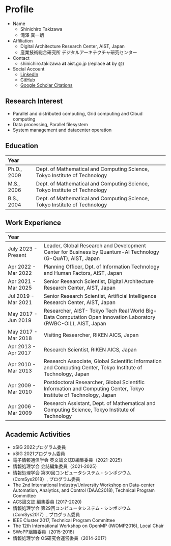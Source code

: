 # [](#profile)Profile


- Name
  - Shinichiro Takizawa
  - 滝澤 真一朗
- Affiliation
  - Digital Architecture Research Center, AIST, Japan
  - 産業技術総合研究所 デジタルアーキテクチャ研究センター
- Contact
  - shinichiro.takizawa __at__ aist.go.jp (replace __at__ by @)
- Social Account
  - [LinkedIn](https://www.linkedin.com/in/shinichiro-takizawa-57374011b/)
  - [GitHub](https://github.com/stakizawa)
  - [Google Scholar Citations](https://scholar.google.com/citations?user=rwJkcZkAAAAJ)


## [](#interest)Research Interest
- Parallel and distributed computing, Grid computing and Cloud computing
- Data processing, Parallel filesystem
- System management and datacenter operation


## [](#education)Education

|Year| |
|:-|:-|
|Ph.D., 2009|Dept. of Mathematical and Computing Science, Tokyo Institute of Technology|
|M.S., 2006|Dept. of Mathematical and Computing Science, Tokyo Institute of Technology|
|B.S., 2004|Dept. of Mathematical and Computing Science, Tokyo Institute of Technology|


## [](#experience)Work Experience

|Year| |
|:-|:-|
|July 2023 - Present|Leader, Global Research and Development Center for Business by Quantum-AI Technology (G-QuAT), AIST, Japan|
|Apr 2022 - Mar 2022|Planning Officer, Dpt. of Information Technology and Human Factors, AIST, Japan|
|Apr 2021 - Mar 2025|Senior Research Scientist, Digital Architecture Research Center, AIST, Japan|
|Jul 2019 - Mar 2021|Senior Research Scientist, Artificial Intelligence Research Center, AIST, Japan|
|May 2017 - Jun 2019|Researcher, AIST- Tokyo Tech Real World Big-Data Computation Open Innovation Laboratory (RWBC-OIL), AIST, Japan|
|May 2017 - Mar 2018|Visiting Researcher, RIKEN AICS, Japan|
|Apr 2013 - Apr 2017|Research Scientist, RIKEN AICS, Japan|
|Apr 2010 - Mar 2013|Research Associate, Global Scientific Information and Computing Center, Tokyo Institute of Technology, Japan|
|Apr 2009 - Mar 2010|Postdoctoral Researcher, Global Scientific Information and Computing Center, Tokyo Institute of Technology, Japan|
|Apr 2006 - Mar 2009|Research Assistant, Dept. of Mathematical and Computing Science, Tokyo Institute of Technology|


## [](#activities)Academic Activities
- xSIG 2022プログラム委員
- xSIG 2021プログラム委員
- 電子情報通信学会 英文論文誌D編集委員（2021-2025）
- 情報処理学会 会誌編集委員（2021-2025）
- 情報処理学会 第30回コンピュータシステム・シンポジウム (ComSys2018）, プログラム委員
- The 2nd International Industry/University Workshop on Data-center Automation, Analytics, and Control (DAAC2018), Technical Program Committee
- ACS論文誌 編集委員 (2017-2020)
- 情報処理学会 第29回コンピュータシステム・シンポジウム (ComSys2017）, プログラム委員
- IEEE Cluster 2017, Technical Program Committee
- The 12th International Workshop on OpenMP (IWOMP2016), Local Chair
- SWoPP組織委員（2015-2018）
- 情報処理学会 OS研究会運営委員（2014-2017）
